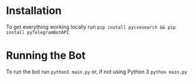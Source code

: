 # Installation
To get everything working locally run
`pip install pycvesearch && pip install pyTelegramBotAPI` 

# Running the Bot
To run the bot run
`python3 main.py`
or, if not using Python 3
`python main.py`
